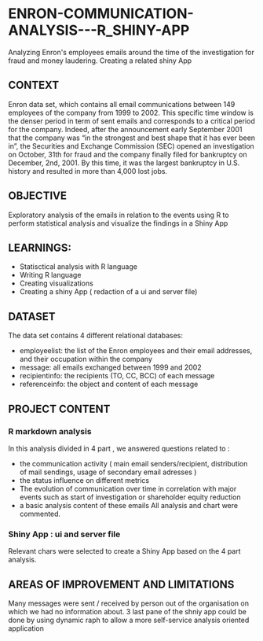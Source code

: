 # ENRON-COMMUNICATION-ANALYSIS---R_SHINY-APP
Analyzing Enron's employees emails around the time of  the investigation for fraud and money laudering. Creating a related shiny App


## CONTEXT 
Enron data set, which contains all email communications between 149 employees of the  company from 1999 to 2002.
This specific time window  is the denser period in term of sent emails and corresponds to a critical
period for the company. Indeed, after the announcement early September 2001 that the company
was “in the strongest and best shape that it has ever been in”, the Securities and Exchange
Commission (SEC) opened an investigation on October, 31th for fraud and the company finally
filed for bankruptcy on December, 2nd, 2001. 
By this time, it was the largest bankruptcy in U.S. history and resulted in more than 4,000 lost jobs.

## OBJECTIVE 
Exploratory analysis of the emails in relation to the events using R to perform statistical analysis 
and visualize the findings in a Shiny App

## LEARNINGS: 
- Statisctical analysis with R language
- Writing R language
- Creating visualizations 
- Creating a shiny App ( redaction of a ui and server file)


## DATASET
The data set contains 4 different relational databases:

  - employeelist: the list of the Enron employees and their email addresses, and their occupation within the company
  - message: all emails exchanged between 1999 and 2002
  - recipientinfo: the recipients (TO, CC, BCC) of each message
  - referenceinfo: the object and content of each message

## PROJECT CONTENT 
### R markdown analysis 
In this analysis divided in 4 part , we answered questions related to :
- the communication activity ( main email senders/recipient, distribution of mail sendings, usage of secondary email adresses )
- the status influence on different metrics
- The evolution of communication over time in correlation with major events such as start of investigation or shareholder equity reduction
- a basic analysis content of these emails
All analysis and chart were commented. 

### Shiny App : ui and server file 
Relevant chars were selected to create a Shiny App based on the 4 part analysis. 

## AREAS OF IMPROVEMENT AND LIMITATIONS 
Many messages were sent / received by person out of the organisation on which we had no information about. 
3 last pane of the shniy app could be done by using dynamic raph to allow a more self-service analysis oriented application 


